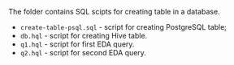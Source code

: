 The folder contains SQL scipts for creating table in a database. 

- `create-table-psql.sql` - script for creating PostgreSQL table;
- `db.hql` - script for creating Hive table.
- `q1.hql` - script for first EDA query.
- `q2.hql` - script for second EDA query.
